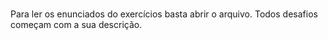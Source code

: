 # 
Para ler os enunciados do exercícios basta abrir o arquivo.
Todos desafios começam com a sua descrição.

#